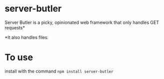 # server-butler

Server Butler is a picky, opinionated web framework that only handles GET requests*
<p>*It also handles files.


# To use

install with the command `npm install server-butler`
